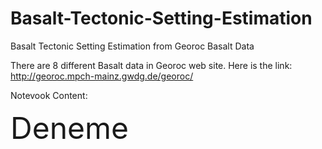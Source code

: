 # Basalt-Tectonic-Setting-Estimation
Basalt Tectonic Setting Estimation from Georoc Basalt Data

There are 8 different Basalt data in Georoc web site. Here is the link: http://georoc.mpch-mainz.gwdg.de/georoc/

Notevook Content: 

<font size = 8>
  Deneme </font>
